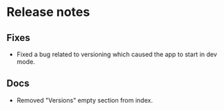 # Release notes

## Fixes

* Fixed a bug related to versioning which caused the app to start in dev mode.

## Docs

* Removed "Versions" empty section from index.
